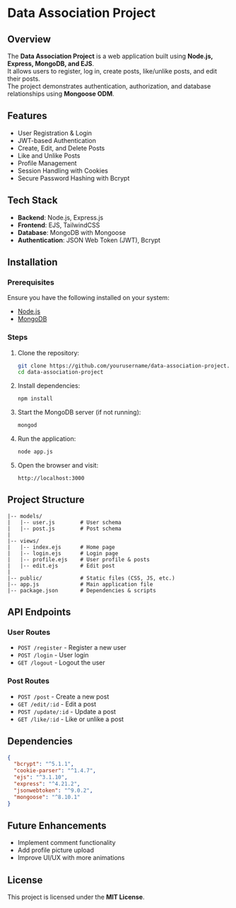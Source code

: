 # Data Association Project

## Overview

The **Data Association Project** is a web application built using **Node.js, Express, MongoDB, and EJS**.<br>
It allows users to register, log in, create posts, like/unlike posts, and edit their posts.<br>
The project demonstrates authentication, authorization, and database relationships using **Mongoose ODM**.

## Features

- User Registration & Login
- JWT-based Authentication
- Create, Edit, and Delete Posts
- Like and Unlike Posts
- Profile Management
- Session Handling with Cookies
- Secure Password Hashing with Bcrypt

## Tech Stack

- **Backend**: Node.js, Express.js
- **Frontend**: EJS, TailwindCSS
- **Database**: MongoDB with Mongoose
- **Authentication**: JSON Web Token (JWT), Bcrypt

## Installation

### Prerequisites

Ensure you have the following installed on your system:

- [Node.js](https://nodejs.org/)
- [MongoDB](https://www.mongodb.com/)

### Steps

1. Clone the repository:
   ```bash
   git clone https://github.com/yourusername/data-association-project.git
   cd data-association-project
   ```
2. Install dependencies:
   ```bash
   npm install
   ```
3. Start the MongoDB server (if not running):
   ```bash
   mongod
   ```
4. Run the application:
   ```bash
   node app.js
   ```
5. Open the browser and visit:
   ```
   http://localhost:3000
   ```

## Project Structure

```
|-- models/
|   |-- user.js        # User schema
|   |-- post.js        # Post schema
|
|-- views/
|   |-- index.ejs      # Home page
|   |-- login.ejs      # Login page
|   |-- profile.ejs    # User profile & posts
|   |-- edit.ejs       # Edit post
|
|-- public/            # Static files (CSS, JS, etc.)
|-- app.js             # Main application file
|-- package.json       # Dependencies & scripts
```

## API Endpoints

### User Routes

- `POST /register` - Register a new user
- `POST /login` - User login
- `GET /logout` - Logout the user

### Post Routes

- `POST /post` - Create a new post
- `GET /edit/:id` - Edit a post
- `POST /update/:id` - Update a post
- `GET /like/:id` - Like or unlike a post

## Dependencies

```json
{
  "bcrypt": "^5.1.1",
  "cookie-parser": "^1.4.7",
  "ejs": "^3.1.10",
  "express": "^4.21.2",
  "jsonwebtoken": "^9.0.2",
  "mongoose": "^8.10.1"
}
```

## Future Enhancements

- Implement comment functionality
- Add profile picture upload
- Improve UI/UX with more animations

## License

This project is licensed under the **MIT License**.

